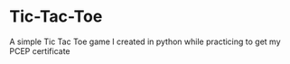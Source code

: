 # Tic-Tac-Toe
A simple Tic Tac Toe game I created in python while practicing to get my PCEP certificate
